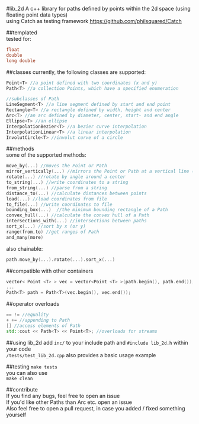 #lib_2d
A c++ library for paths defined by points within the 2d space (using floating point data types)  
using Catch as testing framework https://github.com/philsquared/Catch  



##templated  
tested for:  

```cpp
float  
double  
long double
```


##classes
currently, the following classes are supported:  

```cpp
Point<T> //a point defined with two coordinates (x and y)  
Path<T> //a collection Points, which have a specified enumeration

//subclasses of Path
LineSegment<T> //a line segment defined by start and end point
Rectangle<T> //a rectangle defined by width, height and center
Arc<T> //an arc defined by diameter, center, start- and end angle
Ellipse<T> //an ellipse
InterpolationBezier<T> //a bezier curve interpolation  
InterpolationLinear<T> //a linear interpolation
InvolutCircle<T> //involut curve of a circle
```


##methods  
some of the supported methods:  

```cpp
move_by(...) //moves the Point or Path  
mirror_vertically(...) //mirrors the Point or Path at a vertical line (horizontally and point also supported)  
rotate(...) //rotate by angle around a center  
to_string(...) //write coordinates to a string  
from_string(...) //parse from a string
distance_to(...) //calculate distances between points
load(...) //load coordinates from file
to_file(...) //write coordinates to file  
bounding_box(...)  //the minimum bounding rectangle of a Path  
convex_hull(...) //calculate the convex hull of a Path  
intersections_with(...) //intersections between paths  
sort_x(...) //sort by x (or y)  
range(from,to) //get ranges of Path
and_many(more)  
```  

also chainable:
```cpp
path.move_by(...).rotate(...).sort_x(...)
```


##compatible with other containers  

```cpp
vector< Point <T> > vec = vector<Point <T> >(path.begin(), path.end());  
...  
Path<T> path = Path<T>(vec.begin(), vec.end());
```  


##operator overloads  

```cpp
== != //equality  
+ += //appending to Path  
[] //access elements of Path
std::cout << Path<T> << Point<T>; //overloads for streams
```  



##using lib_2d
add `inc/` to your include path and `#include lib_2d.h` within your code  
`/tests/test_lib_2d.cpp` also provides a basic usage example



##testing
`make tests`  
you can also use  
`make clean`  



##contribute  
If you find any bugs, feel free to open an issue  
If you'd like other Paths than Arc etc. open an issue  
Also feel free to open a pull request, in case you added / fixed something yourself
